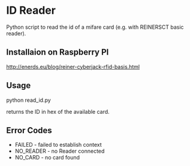 # ID Reader

Python script to read the id of a mifare card (e.g. with REINERSCT basic reader).

## Installaion on Raspberry PI

http://enerds.eu/blog/reiner-cyberjack-rfid-basis.html

## Usage

python read_id.py

returns the ID in hex of the available card.

## Error Codes

* FAILED - failed to establish context
* NO_READER - no Reader connected
* NO_CARD - no card found